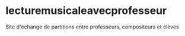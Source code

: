 # lecturemusicaleavecprofesseur
Site d'échange de partitions entre professeurs, compositeurs et élèves
